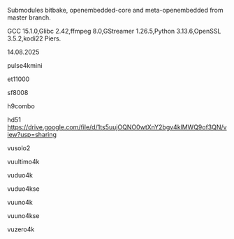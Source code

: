 Submodules bitbake, openembedded-core and meta-openembedded from master branch.

GCC 15.1.0,Glibc 2.42,ffmpeg 8.0,GStreamer 1.26.5,Python 3.13.6,OpenSSL 3.5.2,kodi22 Piers.

14.08.2025

pulse4kmini


et11000


sf8008


h9combo


hd51
https://drive.google.com/file/d/1ts5uujOQNO0wtXnY2bgv4klMWQ9of3QN/view?usp=sharing

vusolo2


vuultimo4k


vuduo4k


vuduo4kse


vuuno4k


vuuno4kse


vuzero4k

